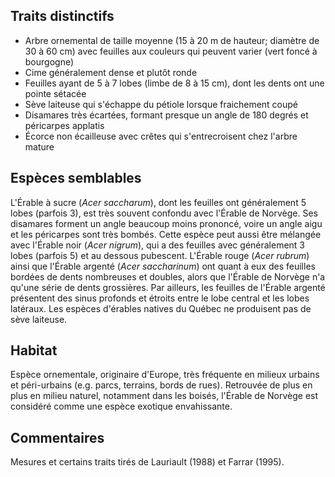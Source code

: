 
<!--
1-https://www.inaturalist.org/observations/237490917
2-https://www.inaturalist.org/observations/221034864
1-https://www.inaturalist.org/observations/248232035
1-https://www.inaturalist.org/observations/249101187
1-https://www.inaturalist.org/observations/217507411
1-https://www.inaturalist.org/observations/241548195
2-https://www.inaturalist.org/observations/221101387
1-https://www.inaturalist.org/observations/254518822
-->



## Traits distinctifs
- Arbre ornemental de taille moyenne (15 à 20 m de hauteur; diamètre de 30 à 60 cm) avec feuilles aux couleurs qui peuvent varier (vert foncé à bourgogne)
- Cime généralement dense et plutôt ronde
- Feuilles ayant de 5 à 7 lobes (limbe de 8 à 15 cm), dont les dents ont une pointe sétacée
- Sève laiteuse qui s'échappe du pétiole lorsque fraichement coupé
- Disamares très écartées, formant presque un angle de 180 degrés et péricarpes applatis
- Écorce non écailleuse avec crêtes qui s'entrecroisent chez l'arbre mature

## Espèces semblables

L'Érable à sucre (_Acer saccharum_), dont les feuilles ont généralement 5 lobes (parfois 3), est très souvent confondu avec l'Érable de Norvège. Ses disamares forment un angle beaucoup moins prononcé, voire un angle aigu et les péricarpes sont très bombés. Cette espèce peut aussi être mélangée avec l'Érable noir (_Acer nigrum_), qui a des feuilles avec généralement 3 lobes (parfois 5) et au dessous pubescent. L'Érable rouge (_Acer rubrum_) ainsi que l'Érable argenté (_Acer saccharinum_) ont quant à eux des feuilles bordées de dents nombreuses et doubles, alors que l'Érable de Norvège n'a qu'une série de dents grossières. Par ailleurs, les feuilles de l'Érable argenté présentent des sinus profonds et étroits entre le lobe central et les lobes latéraux. Les espèces d'érables natives du Québec ne produisent pas de sève laiteuse.

## Habitat

Espèce ornementale, originaire d'Europe, très fréquente en milieux urbains et péri-urbains (e.g. parcs, terrains, bords de rues). Retrouvée de plus en plus en milieu naturel, notamment dans les boisés, l'Érable de Norvège est considéré comme une espèce exotique envahissante.

## Commentaires

Mesures et certains traits tirés de Lauriault (1988) et Farrar (1995).


